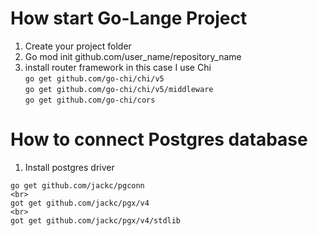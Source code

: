 # How start Go-Lange Project

1. Create your project folder
2. Go mod init github.com/user_name/repository_name
3. install router framework in this case I use Chi
   <br>
   `go get github.com/go-chi/chi/v5`
   <br>
   `go get github.com/go-chi/chi/v5/middleware`
   <br>
   `go get github.com/go-chi/cors`
   <br>

# How to connect Postgres database

1. Install postgres driver
   <br>

```
go get github.com/jackc/pgconn
<br>
got get github.com/jackc/pgx/v4
<br>
got get github.com/jackc/pgx/v4/stdlib
```
